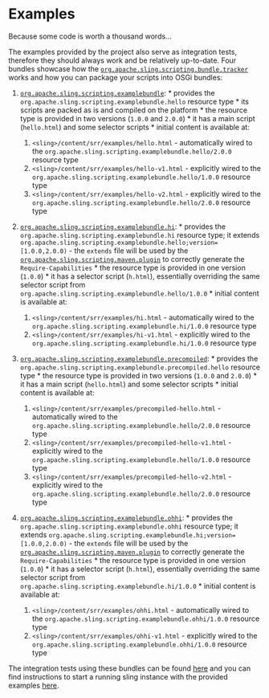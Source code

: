 Examples
====

Because some code is worth a thousand words...

The examples provided by the project also serve as integration tests, therefore they should always work and be relatively up-to-date.
Four bundles showcase how the [`org.apache.sling.scripting.bundle.tracker`](https://github.com/apache/sling-org-apache-sling-scripting-bundle-tracker/tree/master/README.md) works and how you can
package your scripts into OSGi bundles:

  1. [`org.apache.sling.scripting.examplebundle`](./org-apache-sling-scripting-examplebundle):
    * provides the `org.apache.sling.scripting.examplebundle.hello` resource type
    * its scripts are packed as is and compiled on the platform
    * the resource type is provided in two versions (`1.0.0` and `2.0.0`)
    * it has a main script (`hello.html`) and some selector scripts
    * initial content is available at:
      1. `<sling>/content/srr/examples/hello.html` - automatically wired to the `org.apache.sling.scripting.examplebundle.hello/2.0.0` resource type
      2. `<sling>/content/srr/examples/hello-v1.html` - explicitly wired to the `org.apache.sling.scripting.examplebundle.hello/1.0.0` resource type
      3. `<sling>/content/srr/examples/hello-v2.html` - explicitly wired to the `org.apache.sling.scripting.examplebundle.hello/2.0.0` resource type

  2. [`org.apache.sling.scripting.examplebundle.hi`](./org-apache-sling-scripting-examplebundle.hi):
    * provides the `org.apache.sling.scripting.examplebundle.hi` resource type; it extends
    `org.apache.sling.scripting.examplebundle.hello;version=[1.0.0,2.0.0)` - the `extends` file will be used by the
    [`org.apache.sling.scripting.maven.plugin`](../org-apache-sling-scripting-maven-plugin) to correctly generate the
    `Require-Capabilities`
    * the resource type is provided in one version (`1.0.0`)
    * it has a selector script (`h.html`), essentially overriding the same selector script from
    `org.apache.sling.scripting.examplebundle.hello/1.0.0`
    * initial content is available at:
      1. `<sling>/content/srr/examples/hi.html` - automatically wired to the `org.apache.sling.scripting.examplebundle.hi/1.0.0` resource type
      2. `<sling>/content/srr/examples/hi-v1.html` - explicitly wired to the `org.apache.sling.scripting.examplebundle.hi/1.0.0` resource type

  3. [`org.apache.sling.scripting.examplebundle.precompiled`](./org-apache-sling-scripting-examplebundle-precompiled):
    * provides the `org.apache.sling.scripting.examplebundle.precompiled.hello` resource type
    * the resource type is provided in two versions (`1.0.0` and `2.0.0`)
    * it has a main script (`hello.html`) and some selector scripts
    * initial content is available at:
      1. `<sling>/content/srr/examples/precompiled-hello.html` - automatically wired to the `org.apache.sling.scripting.examplebundle.hello/2.0.0` resource type
      2. `<sling>/content/srr/examples/precompiled-hello-v1.html` - explicitly wired to the `org.apache.sling.scripting.examplebundle.hello/1.0.0` resource type
      3. `<sling>/content/srr/examples/precompiled-hello-v2.html` - explicitly wired to the `org.apache.sling.scripting.examplebundle.hello/2.0.0` resource type

  4. [`org.apache.sling.scripting.examplebundle.ohhi`](./org-apache-sling-scripting-examplebundle.ohhi):
    * provides the `org.apache.sling.scripting.examplebundle.ohhi` resource type; it extends
    `org.apache.sling.scripting.examplebundle.hi;version=[1.0.0,2.0.0)` - the `extends` file will be used by the
    [`org.apache.sling.scripting.maven.plugin`](../org-apache-sling-scripting-maven-plugin) to correctly generate the
    `Require-Capabilities`
    * the resource type is provided in one version (`1.0.0`)
    * it has a selector script (`h.html`), essentially overriding the same selector script from
    `org.apache.sling.scripting.examplebundle.hi/1.0.0`
    * initial content is available at:
      1. `<sling>/content/srr/examples/ohhi.html` - automatically wired to the `org.apache.sling.scripting.examplebundle.ohhi/1.0.0` resource type
      2. `<sling>/content/srr/examples/ohhi-v1.html` - explicitly wired to the `org.apache.sling.scripting.examplebundle.ohhi/1.0.0` resource type

The integration tests using these bundles can be found [here](https://github.com/apache/sling-org-apache-sling-scripting-bundle-tracker-it/tree/master/it/src/test/java/org/apache/sling/scripting/bundle/tracker/it) and
you can find instructions to start a running sling instance with the provided examples [here](https://github.com/apache/sling-org-apache-sling-scripting-bundle-tracker-it/tree/master/it/#Example).
